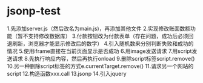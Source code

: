 # jsonp-test
 1.先添加server.js（然后改名为main.js)，再添加其他文件
 2.实现修改账面数额功能（暂不支持修改数据库）
 3.付款按钮改为付款表单（存在问题，成功后必须回退刷新，浏览器才能显示修改后的数字）
 4.引入随机数来分别判断失败和成功的情况
 5.使用iframe直接在当前页面显示是否成功
 6.用image发送请求
 7.用script发送请求
 8.先执行响应内容，然后再执行onload
 9.删除script标签script.remove()
10.另一种删除script标签的方式e.currentTarget.remove()
11.请求另一个网站的script
12.构造函数xxx.call
13.jsonp
14.引入jquery
